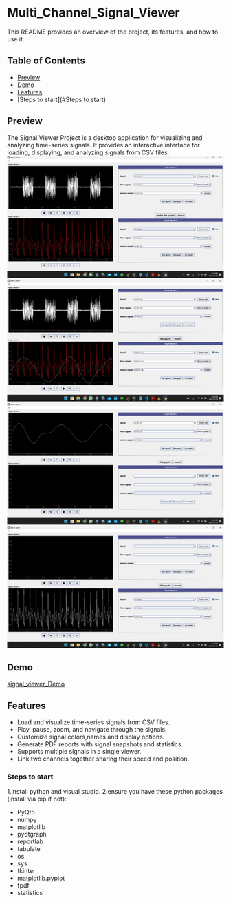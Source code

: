 # Multi_Channel_Signal_Viewer
This README provides an overview of the project, its features, and how to use it.

## Table of Contents
- [Preview](#Preview)
- [Demo](#Demo)
- [Features](#features)
- [Steps to start](#Steps to start)
  
## Preview
The Signal Viewer Project is a desktop application for visualizing and analyzing time-series signals.
It provides an interactive interface for loading, displaying, and analyzing signals from CSV files. 
![Local Image](imgs/WhatsApp%20Image%202023-10-19%20at%2014.35.14_40981c88.jpg)
![Local Image](imgs/WhatsApp%20Image%202023-10-19%20at%2014.37.13_ed04cf29.jpg)
![Local Image](imgs/WhatsApp%20Image%202023-10-19%20at%2014.37.52_4ad3d8c0.jpg)
![Local Image](imgs/WhatsApp%20Image%202023-10-19%20at%2014.38.29_48daa380.jpg)
## Demo
[signal_viewer_Demo](https://drive.google.com/drive/folders/11XpLMNR2brf_snuh3IEUBROZSLY5T0LM?usp=share_link)

## Features

- Load and visualize time-series signals from CSV files.
- Play, pause, zoom, and navigate through the signals.
- Customize signal colors,names and display options.
- Generate PDF reports with signal snapshots and statistics.
- Supports multiple signals in a single viewer.
- Link two channels together sharing their speed and position.

### Steps to start

1.install python and visual studio.
2.ensure you have these python packages (install via pip if not):
  - PyQt5
  - numpy
  - matplotlib
  - pyqtgraph
  - reportlab
  - tabulate
  - os
  - sys
  - tkinter
  - matplotlib.pyplot
  - fpdf
  - statistics
    
